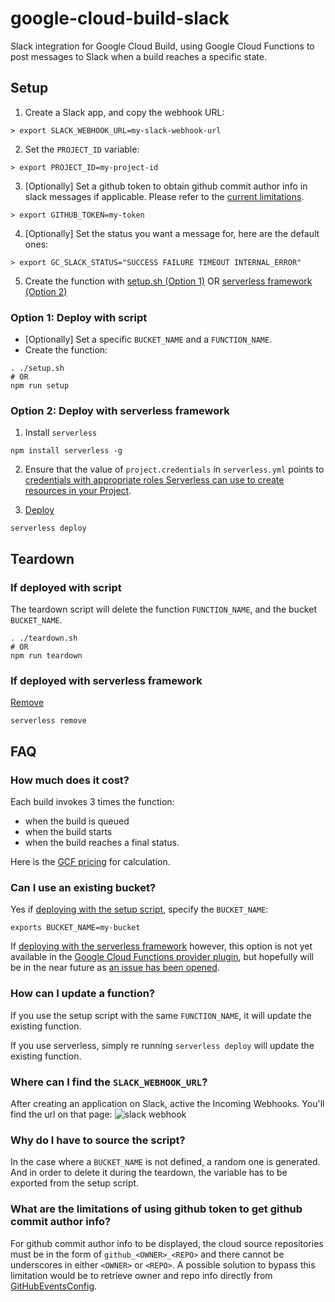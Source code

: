 # google-cloud-build-slack

Slack integration for Google Cloud Build, using Google Cloud Functions to post messages to Slack when a build reaches a specific state.

## Setup

1. Create a Slack app, and copy the webhook URL:

```shell
> export SLACK_WEBHOOK_URL=my-slack-webhook-url
```

2. Set the `PROJECT_ID` variable:

```shell
> export PROJECT_ID=my-project-id
```

3. [Optionally] Set a github token to obtain github commit author info in slack messages if applicable. Please refer to the [current limitations](#limitations).

```shell
> export GITHUB_TOKEN=my-token
```

4. [Optionally] Set the status you want a message for, here are the default ones:

```shell
> export GC_SLACK_STATUS="SUCCESS FAILURE TIMEOUT INTERNAL_ERROR"
```

5. Create the function with [setup.sh (Option 1)](#script) OR [serverless framework (Option 2)](#serverless)

<a name="script"/></a>

### Option 1: Deploy with script

- [Optionally] Set a specific `BUCKET_NAME` and a `FUNCTION_NAME`.
- Create the function:

```
. ./setup.sh
# OR
npm run setup
```

<a name="serverless"/></a>

### Option 2: Deploy with serverless framework

1. Install `serverless`

```
npm install serverless -g
```

2. Ensure that the value of `project.credentials` in `serverless.yml` points to [credentials with appropriate roles Serverless can use to create resources in your Project](https://serverless.com/framework/docs/providers/google/guide/credentials#get-credentials--assign-roles).

3. [Deploy](https://serverless.com/framework/docs/providers/google/cli-reference/deploy/)

```
serverless deploy
```

## Teardown

### If deployed with script

The teardown script will delete the function `FUNCTION_NAME`, and the bucket `BUCKET_NAME`.

```
. ./teardown.sh
# OR
npm run teardown
```

### If deployed with serverless framework

[Remove](https://serverless.com/framework/docs/providers/google/cli-reference/remove/)

```
serverless remove
```

## FAQ

### How much does it cost?

Each build invokes 3 times the function:

- when the build is queued
- when the build starts
- when the build reaches a final status.

Here is the [GCF pricing](https://cloud.google.com/functions/pricing) for calculation.

### Can I use an existing bucket?

Yes if [deploying with the setup script](#script), specify the `BUCKET_NAME`:

```
exports BUCKET_NAME=my-bucket
```

If [deploying with the serverless framework](#serverless) however, this option is not yet available in the [Google Cloud Functions provider plugin](https://github.com/serverless/serverless-google-cloudfunctions), but hopefully will be in the near future as [an issue has been opened](https://github.com/serverless/serverless-google-cloudfunctions/issues/158).

### How can I update a function?

If you use the setup script with the same `FUNCTION_NAME`, it will update the existing function.

If you use serverless, simply re running `serverless deploy` will update the existing function.

### Where can I find the `SLACK_WEBHOOK_URL`?

After creating an application on Slack, active the Incoming Webhooks. You'll find the url on that page:
![slack webhook](https://cldup.com/aQVqcFCuAH.png)

### Why do I have to source the script?

In the case where a `BUCKET_NAME` is not defined, a random one is generated. And in order to delete it during the teardown, the variable has to be exported from the setup script.

<a name="limitations"/></a>

### What are the limitations of using github token to get github commit author info?

For github commit author info to be displayed, the cloud source repositories must be in the form of `github_<OWNER>_<REPO>` and there cannot be underscores in either `<OWNER>` or `<REPO>`. A possible solution to bypass this limitation would be to retrieve owner and repo info directly from [GitHubEventsConfig](https://cloud.google.com/cloud-build/docs/api/reference/rest/v1/projects.triggers#githubeventsconfig).
